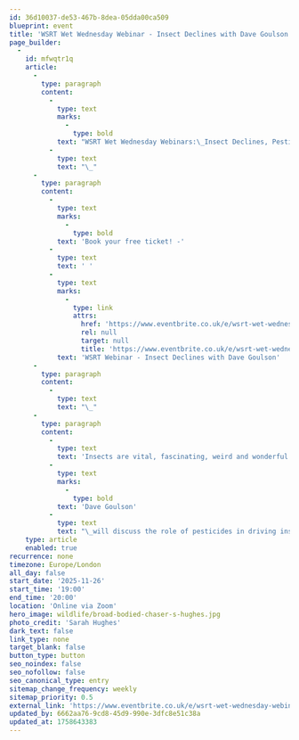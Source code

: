 ```yaml
---
id: 36d10037-de53-467b-8dea-05dda00ca509
blueprint: event
title: 'WSRT Wet Wednesday Webinar - Insect Declines with Dave Goulson'
page_builder:
  -
    id: mfwqtr1q
    article:
      -
        type: paragraph
        content:
          -
            type: text
            marks:
              -
                type: bold
            text: "WSRT Wet Wednesday Webinars:\_Insect Declines, Pesticides and Pet Parasiticides with Dave Goulson"
          -
            type: text
            text: "\_"
      -
        type: paragraph
        content:
          -
            type: text
            marks:
              -
                type: bold
            text: 'Book your free ticket! -'
          -
            type: text
            text: ' '
          -
            type: text
            marks:
              -
                type: link
                attrs:
                  href: 'https://www.eventbrite.co.uk/e/wsrt-wet-wednesday-webinars-insect-declines-with-dave-goulson-tickets-1728957250679?utm-campaign=social&utm-content=attendeeshare&utm-medium=discovery&utm-term=listing&utm-source=cp&aff=ebdsshcopyurl'
                  rel: null
                  target: null
                  title: 'https://www.eventbrite.co.uk/e/wsrt-wet-wednesday-webinars-insect-declines-with-dave-goulson-tickets-1728957250679?utm-campaign=social&utm-content=attendeeshare&utm-medium=discovery&utm-term=listing&utm-source=cp&aff=ebdsshcopyurl'
            text: 'WSRT Webinar - Insect Declines with Dave Goulson'
      -
        type: paragraph
        content:
          -
            type: text
            text: "\_"
      -
        type: paragraph
        content:
          -
            type: text
            text: 'Insects are vital, fascinating, weird and wonderful. They are food, pollinators, recyclers, pest controllers, and much more, so we should be deeply concerned that they are in rapid decline. '
          -
            type: text
            marks:
              -
                type: bold
            text: 'Dave Goulson'
          -
            type: text
            text: "\_will discuss the role of pesticides in driving insect declines, including recent research from his lab linking pet parasite treatments to widespread river pollution."
    type: article
    enabled: true
recurrence: none
timezone: Europe/London
all_day: false
start_date: '2025-11-26'
start_time: '19:00'
end_time: '20:00'
location: 'Online via Zoom'
hero_image: wildlife/broad-bodied-chaser-s-hughes.jpg
photo_credit: 'Sarah Hughes'
dark_text: false
link_type: none
target_blank: false
button_type: button
seo_noindex: false
seo_nofollow: false
seo_canonical_type: entry
sitemap_change_frequency: weekly
sitemap_priority: 0.5
external_link: 'https://www.eventbrite.co.uk/e/wsrt-wet-wednesday-webinars-insect-declines-with-dave-goulson-tickets-1728957250679?utm-campaign=social&utm-content=attendeeshare&utm-medium=discovery&utm-term=listing&utm-source=cp&aff=ebdsshcopyurl'
updated_by: 6662aa76-9cd8-45d9-990e-3dfc8e51c38a
updated_at: 1758643383
---
```

